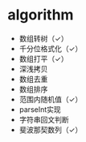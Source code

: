 # algorithm

- 数组转树（✓）
- 千分位格式化（✓）
- 数组打平（✓）
- 深浅拷贝
- 数组去重
- 数组排序
- 范围内随机值（✓）
- parseInt实现
- 字符串回文判断
- 斐波那契数列（✓）
